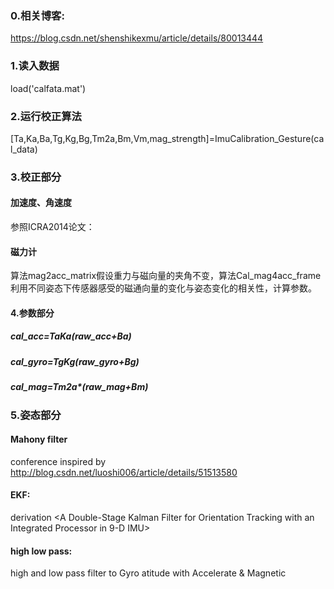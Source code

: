 ### 0.相关博客:

https://blog.csdn.net/shenshikexmu/article/details/80013444

### 1.读入数据

 load('calfata.mat')

### 2.运行校正算法

   [Ta,Ka,Ba,Tg,Kg,Bg,Tm2a,Bm,Vm,mag_strength]=ImuCalibration_Gesture(cal_data)


### 3.校正部分

#### 加速度、角速度
   参照ICRA2014论文：<A Robust and Easy to implement method for imu calibration without External Equipments>
#### 磁力计
   算法mag2acc_matrix假设重力与磁向量的夹角不变，算法Cal_mag4acc_frame利用不同姿态下传感器感受的磁通向量的变化与姿态变化的相关性，计算参数。

#### 4.参数部分

#####  cal_acc=Ta*Ka*(raw_acc+Ba)
#####  cal_gyro=Tg*Kg*(raw_gyro+Bg)
#####  cal_mag=Tm2a*(raw_mag+Bm)
   
### 5.姿态部分

 ####  Mahony filter
   conference <Nonlinear Complementery Filters on the Special Orthogonal Group>
   inspired by    http://blog.csdn.net/luoshi006/article/details/51513580
 ####  EKF:
   derivation <A Double-Stage Kalman Filter for Orientation Tracking with 
               an Integrated Processor in 9-D IMU>
 ####  high low pass:
   high and low pass filter to Gyro atitude with Accelerate & Magnetic
   

